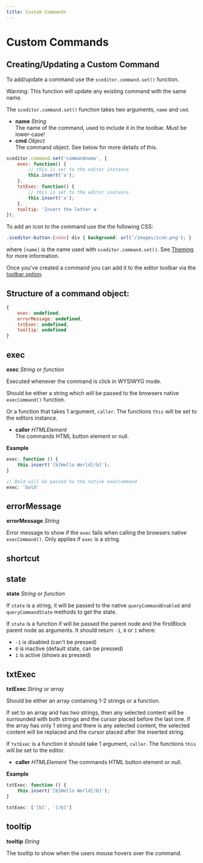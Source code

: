 ```yaml
---
title: Custom Commands
---
```


# Custom Commands <a id="custom-commands"></a>

## Creating/Updating a Custom Command<a id="creating-command"></a>

To add/update a command use the `sceditor.command.set()` function.

<span class="Label Label--warning">Warning:</span> This function will update any existing command with the same name.

The `sceditor.command.set()` function takes two arguments, `name` and `cmd`.

* **name** *String*  
  The name of the command, used to include it in the toolbar. Must be lower-case!
* **cmd** *Object*  
  The command object. See below for more details of this.

```js
sceditor.command.set('commandname', {
	exec: function() {
		// this is set to the editor instance
		this.insert('a');
	},
	txtExec: function() {
		// this is set to the editor instance
		this.insert('a');
	},
	tooltip: 'Insert the letter a'
});
```

To add an icon to the command use the the following CSS:

```css
.sceditor-button-[name] div { background: url('/images/icon.png'); }
```

where `[name]` is the name used with `sceditor.command.set()`. See [Theming](/documentation/theming/) for more information.

Once you've created a command you can add it to the editor toolbar via the [toolbar option](/documentation/options/#toolbar).


## Structure of a command object: <a id="command-structure"></a>

```js
{
	exec: undefined,
	errorMessage: undefined,
	txtExec: undefined,
	tooltip: undefined
}
```


## exec <a id="exec"></a>

**exec** *String or function*

Executed whenever the command is click in WYSIWYG mode.

Should be either a string which will be passed to the browsers native `execCommand()` function.

Or a function that takes 1 argument, `caller`. The functions `this` will be set to the editors instance.

* **caller** *HTMLElement*  
  The commands HTML button element or null.

**Example**

```js
exec: function () {
	this.insert('[b]Hello World[/b]');
}
```

```js
// Bold will be passed to the native execCommand
exec: 'bold'
```


## errorMessage <a id="errorMessage"></a>

**errorMessage** *String*

Error message to show if the `exec` fails when calling the browsers native `execCommand()`. Only applies if `exec` is a string.


## shortcut <a id="shortcut"></a>

## state <a id="state"></a>

**state** *String or function*

If `state` is a string, it will be passed to the native `queryCommandEnabled`
and `queryCommandState` methods to get the state.

If `state` is a function if will be passed the parent node and the firstBlock
parent node as arguments. It should return `-1`, `0` or `1` where:

- `-1` is disabled (can't be pressed)
- `0` is inactive (default state, can be pressed)
- `1` is active (shows as pressed)


## txtExec <a id="txtExec"></a>

**txtExec** *String or array*

Should be either an array containing 1-2 strings or a function.

If set to an array and has two strings, then any selected content will be surrounded with both strings and the cursor placed before the last one. If the array has only 1 string and there is any selected content, the selected content will be replaced and the cursor placed after the inserted string.

If `txtExec` is a function it should take 1 argument, `caller`. The functions `this` will be set to the editor.

* **caller** *HTMLElement*
  The commands HTML button element or null.

**Example**

```js
txtExec: function () {
	this.insert('[b]Hello World[/b]');
}
```

```js
txtExec: ['[b]', '[/b]']
```


## tooltip <a id="tooltip"></a>

**tooltip** *String*

The tooltip to show when the users mouse hovers over the command.

